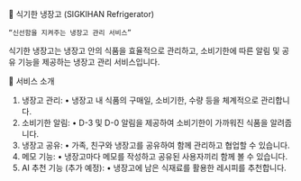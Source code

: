🧊 식기한 냉장고 (SIGKIHAN Refrigerator)

	“신선함을 지켜주는 냉장고 관리 서비스”
식기한 냉장고는 냉장고 안의 식품을 효율적으로 관리하고, 소비기한에 따른 알림 및 공유 기능을 제공하는 냉장고 관리 서비스입니다.

🚀 서비스 소개
1. 냉장고 관리:
  • 냉장고 내 식품의 구매일, 소비기한, 수량 등을 체계적으로 관리합니다.
2. 소비기한 알림:
  • D-3 및 D-0 알림을 제공하여 소비기한이 가까워진 식품을 알려줍니다.
3. 냉장고 공유:
  • 가족, 친구와 냉장고를 공유하여 함께 관리하고 협업할 수 있습니다.
4. 메모 기능:
  • 냉장고마다 메모를 작성하고 공유된 사용자끼리 함께 볼 수 있습니다.
5. AI 추천 기능 (추가 예정):
  • 냉장고에 남은 식재료를 활용한 레시피를 추천합니다.
